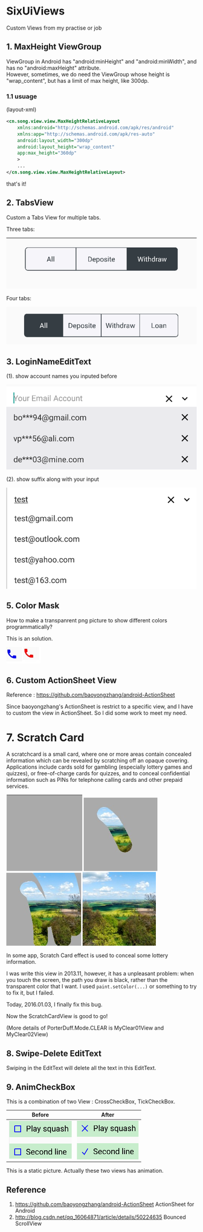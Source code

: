 # SixUiViews
Custom Views from my practise or job

## 1. MaxHeight ViewGroup
ViewGroup in Android has "android:minHeight" and "android:minWidth", and has no "android:maxHeight" attribute.<br>
However, sometimes, we do need the ViewGroup whose height is "wrap_content", but has a limit of max height, like 300dp.<p>

### 1.1 usuage
(layout-xml)
```xml
<cn.song.view.view.MaxHeightRelativeLayout
    xmlns:android="http://schemas.android.com/apk/res/android"
    xmlns:app="http://schemas.android.com/apk/res-auto"
    android:layout_width="300dp"
    android:layout_height="wrap_content"
    app:max_height="360dp"
    >
    ...
</cn.song.view.view.MaxHeightRelativeLayout>
```

<p> that's it!

## 2. TabsView
Custom a Tabs View for multiple tabs. 

Three tabs:

![](/pic/2016070303.png)

Four tabs:

![](/pic/2016070304.png)


## 3. LoginNameEditText
(1). show account names you inputed before

![](/pic/2016070301.png)

(2). show suffix along with your input

![](/pic/2016070302.png)




## 5. Color Mask
How to make a transpanrent png picture to show different colors programmatically?

This is an solution.

![](/pic/ColorMask.jpg)


## 6. Custom ActionSheet View

Reference : https://github.com/baoyongzhang/android-ActionSheet

Since baoyongzhang's ActionSheet is restrict to a specific view, and I have to custom the view in ActionSheet.
So I did some work to meet my need.


# 7. Scratch Card

A scratchcard is a small card, where one or more areas contain concealed information which can be revealed by scratching off an opaque covering.
Applications include cards sold for gambling (especially lottery games and quizzes), or free-of-charge cards for quizzes, and to conceal confidential information such as PINs for telephone calling cards and other prepaid services.

![](/pic/Scratch001.jpg)
![](/pic/Scratch002.jpg)
![](/pic/Scratch003.jpg)
![](/pic/Scratch004.jpg)

In some app, Scratch Card effect is used to conceal some lottery information.

I was write this view in 2013.11, however, it has a unpleasant problem: when you touch the screen, the path you draw is black, rather than the transparent color that I want.
I used ```paint.setColor(...)``` or something to try to fix it, but I failed.

Today, 2016.01.03, I finally fix this bug.

Now the ScratchCardView is good to go!

(More details of PorterDuff.Mode.CLEAR is MyClear01View and MyClear02View)

## 8. Swipe-Delete EditText
Swiping in the EditText will delete all the text in this EditText.

## 9. AnimCheckBox

This is a combination of two View : CrossCheckBox, TickCheckBox.

Before                  |  After
:-------------------------:|:-------------------------:
![](/pic/AnimCheckBox01.png)  |  ![](/pic/AnimCheckBox02.png)

This is a static picture. Actually these two views has animation. 

## Reference
1. https://github.com/baoyongzhang/android-ActionSheet   ActionSheet for Android
2. http://blog.csdn.net/qq_16064871/article/details/50224635   Bounced ScrollView
